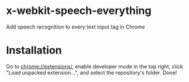 x-webkit-speech-everything
==========================

Add speech recognition to every text input tag in Chrome

Installation
============

Go to [chrome://extensions/](chrome://extensions/), enable developer mode in the top right, click "Load unpacked extension...", and select the repository's folder. Done!
